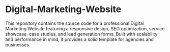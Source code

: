 # Digital-Marketing-Website
This repository contains the source code for a professional Digital Marketing Website featuring a responsive design, SEO optimization, service showcase, case studies, and lead generation forms. Built with scalability and performance in mind, it provides a solid template for agencies and businesses.
